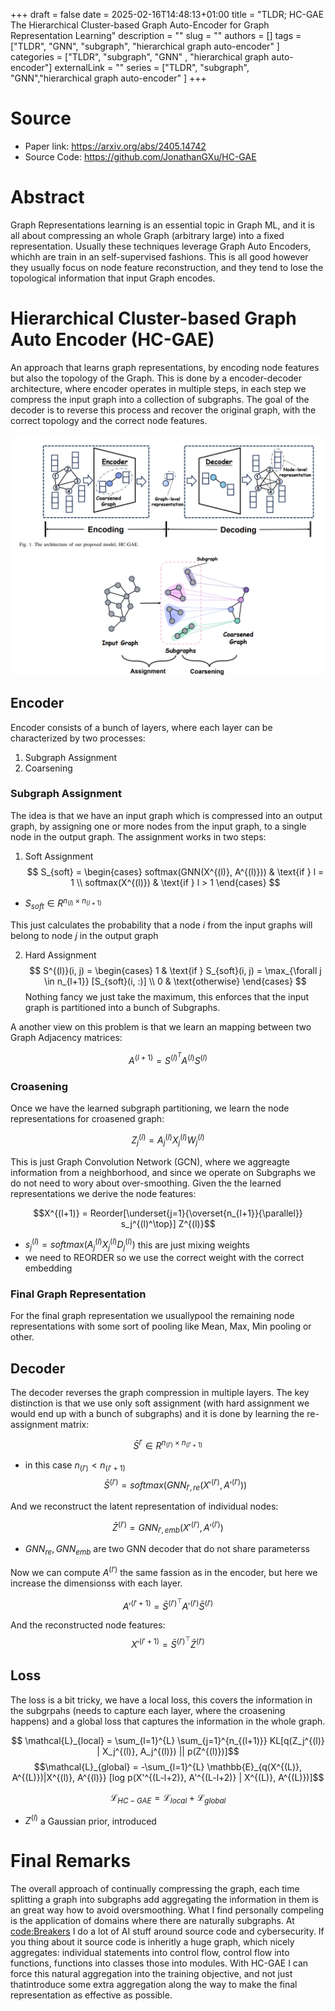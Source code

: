 +++ 
draft = false
date = 2025-02-16T14:48:13+01:00
title = "TLDR; HC-GAE The Hierarchical Cluster-based Graph Auto-Encoder for Graph Representation Learning"
description = ""
slug = ""
authors = []
tags = ["TLDR", "GNN", "subgraph", "hierarchical graph auto-encoder" ]
categories = ["TLDR", "subgraph", "GNN" , "hierarchical graph auto-encoder"]
externalLink = ""
series = ["TLDR", "subgraph", "GNN","hierarchical graph auto-encoder"  ]
+++

# Source
- Paper link: https://arxiv.org/abs/2405.14742
- Source Code: https://github.com/JonathanGXu/HC-GAE

# Abstract
Graph Representations learning is an essential topic in Graph ML, and it is all about compressing an whole Graph (arbitrary large) into a fixed representation. Usually these techniques leverage Graph Auto Encoders, whichh are train in an self-supervised fashions. This is all good however they usually focus on node feature reconstruction, and they tend to lose the topological information that input Graph encodes.

# **H**ierarchical **C**luster-based **G**raph **A**uto **E**ncoder (HC-GAE)
An approach that learns graph representations, by encoding node features but also the topology of the Graph. This is done by a encoder-decoder architecture, where encoder operates in multiple steps, in each step we compress the input graph into a collection of subgraphs. The goal of the decoder is to reverse this process and recover the original graph, with the correct topology and the correct node features.

![](/images/hc_gae.png)

## Encoder
Encoder consists of a bunch of layers, where each layer can be characterized by two processes:

1. Subgraph Assignment
2. Coarsening

### Subgraph Assignment
The idea is that we have an input graph which is compressed into an output graph, by assigning one or more nodes from the input graph, to a single node in the output graph.  The assignment works in two steps:

1. Soft Assignment
$$ S_{soft} =
    \begin{cases}
    softmax(GNN(X^{(l)}, A^{(l)})) & \text{if } l = 1 \\
    softmax(X^{(l)}) & \text{if } l > 1
    \end{cases}
$$
- $S_{soft} \in R^{n_{(l)} \times n_{(l+1)}}$

This just calculates the probability that a node $i$ from the input graphs will belong to node $j$ in the output graph

2. Hard Assignment
$$
S^{(l)}(i, j) =
\begin{cases}
1 & \text{if } S_{soft}(i, j) = \max_{\forall j \in n_{l+1}} [S_{soft}(i, :)] \\
0 & \text{otherwise}
\end{cases}
$$
Nothing fancy we just take the maximum, this enforces that the input graph is partitioned into a bunch of Subgraphs.

A another view on this problem is that we learn an mapping between two Graph Adjacency matrices:

$$A^{(l+1)} = S^{(l)^T} A^{(l)}S^{(l)}$$


### Croasening
Once we have the learned subgraph partitioning, we learn the node representations for croasened graph:

$$Z_j^{(l)} = A_j^{(l)}X_j^{(l)}W_j^{(l)} $$

This is just Graph Convolution Network (GCN), where we aggreagte information from a neighborhood, and since we operate on Subgraphs we do not need to wory about over-smoothing. Given the the learned representations we derive the node features:

$$X^{(l+1)} = Reorder[\underset{j=1}{\overset{n_{l+1}}{\parallel}} s_j^{(l)^\top}] Z^{(l)}$$
- $s_j^{(l)} = softmax(A_j^{(l)} X_j^{(l)} D_j^{(l)})$ this are just mixing weights
- we need to REORDER so we use the correct weight with the correct embedding

### Final Graph Representation
For the final graph representation we usuallypool the remaining node representations with some sort of pooling like Mean, Max, Min pooling or other.

## Decoder
The decoder reverses the graph compression in multiple layers. The key distinction is that we use only soft assignment (with hard assignment we would end up with a bunch of subgraphs) and it is done by learning the re-assignment matrix:

$$ \bar{S}^{l'} \in R^{n_{(l')} \times n_{(l' +1)}}$$
- in this case $n_{(l')} < n_{(l'+1)}$
$$ \bar{S}^{(l')} = softmax(GNN_{l', re}(X'^{(l')}, A'^{(l')})) $$

And we reconstruct the latent representation of individual nodes:

$$ \bar{Z}^{(l')} = GNN_{l', emb}(X'^{(l')}, A'^{(l')}) $$

- $GNN_{re}, GNN_{emb}$ are two GNN decoder that do not share parameterss

Now we can compute $A^{(l')}$ the same fassion as in the encoder, but here we increase the dimensionss with each layer.

$$ A'^{(l'+1)} = \bar{S}^{(l')^\top} A'^{(l')} \bar{S}^{(l')} $$

And the reconstructed node features:
$$ X'^{(l'+1)} = \bar{S}^{(l')^\top} \bar{Z}^{(l')} $$

## Loss

The loss is a bit tricky, we have a local loss, this covers the information in the subgrpahs (needs to capture each layer, where the croasening happens) and a  global loss that captures the information in the whole graph.

$$ \mathcal{L}_{local} = \sum_{l=1}^{L} \sum_{j=1}^{n_{(l+1)}} KL[q(Z_j^{(l)} | X_j^{(l)}, A_j^{(l)}) || p(Z^{(l)})]$$
$$\mathcal{L}_{global} = -\sum_{l=1}^{L} \mathbb{E}_{q(X^{(L)}, A^{(L)})|X^{(l)}, A^{(l)}} [log p(X'^{(L-l+2)}, A'^{(L-l+2)} | X^{(L)}, A^{(L)})]$$

$$\mathcal{L}_{HC-GAE} = \mathcal{L}_{local} + \mathcal{L}_{global}$$
- $Z^{(l)}$ a Gaussian prior, introduced 

# Final Remarks

The overall approach of continually compressing the graph, each time splitting a graph into subgraphs add aggregating the information in them is an great way how to avoid oversmoothing. What I find personally compeling is the application of domains where there are naturally subgraphs. At [code:Breakers](https://codebreakers.re/) I do a lot of AI stuff around source code and cybersecurity. If you thing about it source code is inheritly a huge graph, which nicely aggregates: individual statements into control flow, control flow into functions, functions into classes those into modules. With HC-GAE I can force this natural aggregation into the training objective, and not just thatintroduce some extra aggregation along the way to make the final representation as effective as possible.
